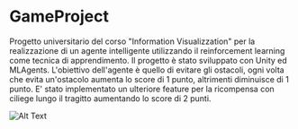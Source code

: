 # GameProject
Progetto universitario del corso "Information Visualizzation" per la realizzazione di un agente intelligente utilizzando il reinforcement learning come tecnica di apprendimento. 
Il progetto è stato sviluppato con Unity ed MLAgents. L'obiettivo dell'agente è quello di evitare gli ostacoli, ogni volta che evita un'ostacolo aumenta lo score di 1 punto, altrimenti diminuisce di 1 punto. E' stato implementato un ulteriore feature per la ricompensa con ciliege lungo il tragitto aumentando lo score di 2 punti.

![Alt Text](https://github.com/AntonioCimino/GameProject/blob/master/example.gif)
